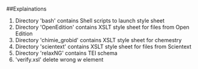 ##Explainations

1. Directory 'bash' contains Shell scripts to launch style sheet
2. Directory 'OpenEdition' contains XSLT style sheet for files from Open Edition
3. Directory 'chimie_grobid' contains XSLT style sheet for chemestry
4. Directory 'scientext' contains XSLT style sheet for files from Scientext
5. Directory 'relaxNG' contains TEI schema
6. 'verify.xsl'  delete wrong *w* element

